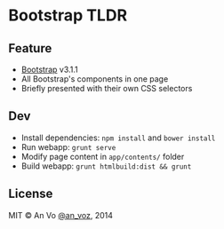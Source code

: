 Bootstrap TLDR
========

## Feature

* [Bootstrap](http://getbootstrap.com/) v3.1.1
* All Bootstrap's components in one page
* Briefly presented with their own CSS selectors

## Dev

* Install dependencies: `npm install` and `bower install`
* Run webapp: `grunt serve`
* Modify page content in `app/contents/` folder
* Build webapp: `grunt htmlbuild:dist && grunt`

## License
MIT © An Vo [@an_voz](https://twitter.com/an_voz), 2014
